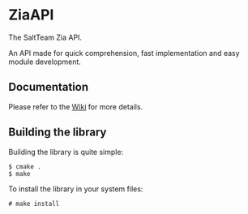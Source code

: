 # ZiaAPI
The SaltTeam Zia API.

An API made for quick comprehension, fast implementation and easy module development.

## Documentation

Please refer to the [Wiki](https://github.com/SaltTeam/ZiaAPI/wiki) for more details.

## Building the library

Building the library is quite simple:
```
$ cmake .
$ make
```
To install the library in your system files:
```
# make install
```
